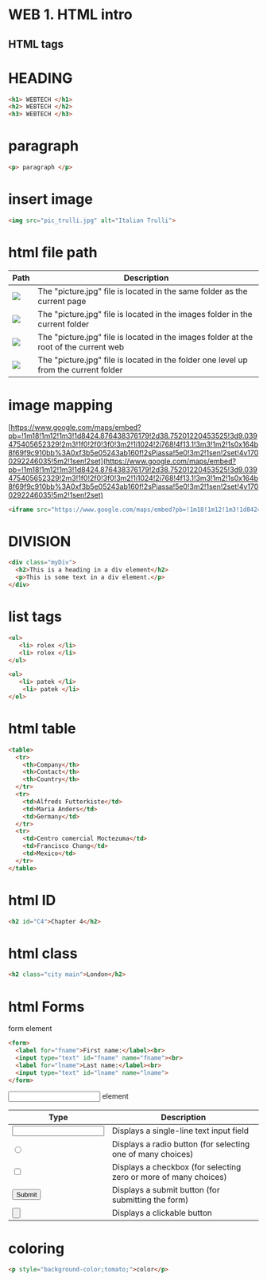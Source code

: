 # WEB 1. HTML intro

## **HTML tags**

# HEADING

```html
<h1> WEBTECH </h1>
<h2> WEBTECH </h2>
<h3> WEBTECH </h3>
```

# paragraph

```html
<p> paragraph </p>
```

# insert image

```html
<img src="pic_trulli.jpg" alt="Italian Trulli">

```

# html file path

| Path | Description |
| --- | --- |
| <img src="picture.jpg"> | The "picture.jpg" file is located in the same folder as the current page |
| <img src="images/picture.jpg"> | The "picture.jpg" file is located in the images folder in the current folder |
| <img src="/images/picture.jpg"> | The "picture.jpg" file is located in the images folder at the root of the current web |
| <img src="../picture.jpg"> | The "picture.jpg" file is located in the folder one level up from the current folder |

# image mapping

[https://www.google.com/maps/embed?pb=!1m18!1m12!1m3!1d8424.876438376179!2d38.75201220453525!3d9.039475405652329!2m3!1f0!2f0!3f0!3m2!1i1024!2i768!4f13.1!3m3!1m2!1s0x164b8f69f9c910bb%3A0xf3b5e05243ab160f!2sPiassa!5e0!3m2!1sen!2set!4v1700292246035!5m2!1sen!2set](https://www.google.com/maps/embed?pb=!1m18!1m12!1m3!1d8424.876438376179!2d38.75201220453525!3d9.039475405652329!2m3!1f0!2f0!3f0!3m2!1i1024!2i768!4f13.1!3m3!1m2!1s0x164b8f69f9c910bb%3A0xf3b5e05243ab160f!2sPiassa!5e0!3m2!1sen!2set!4v1700292246035!5m2!1sen!2set)

```html
<iframe src="https://www.google.com/maps/embed?pb=!1m18!1m12!1m3!1d8424.876438376179!2d38.75201220453525!3d9.039475405652329!2m3!1f0!2f0!3f0!3m2!1i1024!2i768!4f13.1!3m3!1m2!1s0x164b8f69f9c910bb%3A0xf3b5e05243ab160f!2sPiassa!5e0!3m2!1sen!2set!4v1700292246035!5m2!1sen!2set" width="600" height="450" style="border:0;" allowfullscreen="" loading="lazy" referrerpolicy="no-referrer-when-downgrade"></iframe>
```

# DIVISION

```html
<div class="myDiv">
  <h2>This is a heading in a div element</h2>
  <p>This is some text in a div element.</p>
</div>
```

# list tags

```html
<ul>
   <li> rolex </li>
   <li> rolex </li>
</ul>

<ol>
   <li> patek </li>
    <li> patek </li>
</ol>
```

# html table

```html
<table>
  <tr>
    <th>Company</th>
    <th>Contact</th>
    <th>Country</th>
  </tr>
  <tr>
    <td>Alfreds Futterkiste</td>
    <td>Maria Anders</td>
    <td>Germany</td>
  </tr>
  <tr>
    <td>Centro comercial Moctezuma</td>
    <td>Francisco Chang</td>
    <td>Mexico</td>
  </tr>
</table>
```

# html ID

```html
<h2 id="C4">Chapter 4</h2>
```

# html class

```html
<h2 class="city main">London</h2>
```

# html Forms

form element 

```html
<form>
  <label for="fname">First name:</label><br>
  <input type="text" id="fname" name="fname"><br>
  <label for="lname">Last name:</label><br>
  <input type="text" id="lname" name="lname">
</form>
```

<input> element

| Type | Description |
| --- | --- |
| <input type="text"> | Displays a single-line text input field |
| <input type="radio"> | Displays a radio button (for selecting one of many choices) |
| <input type="checkbox"> | Displays a checkbox (for selecting zero or more of many choices) |
| <input type="submit"> | Displays a submit button (for submitting the form) |
| <input type="button"> | Displays a clickable button |

# coloring

```html
<p style="background-color;tomato;">color</p>
```